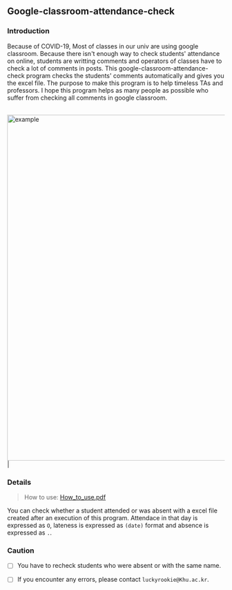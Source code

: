 ## Google-classroom-attendance-check


### Introduction
Because of COVID-19, Most of classes in our univ are using google classroom. Because there isn't enough way to check students' attendance on online, students are writting comments and operators of classes have to check a lot of comments in posts. This google-classroom-attendance-check program checks the students' comments automatically and gives you the excel file. The purpose to make this program is to help timeless TAs and professors. I hope this program helps as many people as possible who suffer from checking all comments in google classroom.<br><br>

<img width="800" alt="example" src="https://user-images.githubusercontent.com/60082435/79423965-733ab400-7ffa-11ea-88f9-f2777b0106a8.PNG">|

### Details

> How to use: [How_to_use.pdf](https://github.com/GyeongahNa/google_classroom_attedance_check/blob/master/How_to_use.pdf)

You can check whether a student attended or was absent with a excel file created after an execution of this program.
Attendace in that day is expressed as `O`, lateness is expressed as `(date)` format and absence is expressed as `.`.


### Caution

* [ ] You have to recheck students who were absent or with the same name.
* [ ] If you encounter any errors, please contact `luckyrookie@Khu.ac.kr`.







